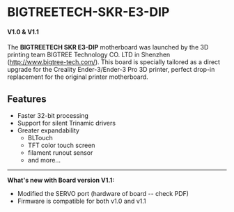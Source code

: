 # BIGTREETECH-SKR-E3-DIP
#### V1.0 & V1.1
The **BIGTREETECH SKR E3-DIP** motherboard was launched by the 3D printing team BIGTREE Technology CO. LTD in Shenzhen (http://www.bigtree-tech.com/). This board is specially tailored as a direct upgrade for the Creality Ender-3/Ender-3 Pro 3D printer, perfect drop-in replacement for the original printer motherboard. 

## Features
- Faster 32-bit processing
- Support for silent Trinamic drivers
- Greater expandability
  - BLTouch
  - TFT color touch screen
  - filament runout sensor
  - and more...

---

**What's new with Board version V1.1:**
- Modified the SERVO port (hardware of board -- check PDF)
- Firmware is compatible for both v1.0 and v1.1
